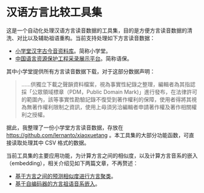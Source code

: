 # 汉语方言比较工具集

这是一个自动化处理汉语方言读音数据的工具集，目的是方便方言读音数据的清洗、对比以及辅助祖语重构。当前支持处理如下方言读音数据：
- [小学堂汉字古今音资料库](https://xiaoxue.iis.sinica.edu.tw/ccr)。简称小学堂。
- [中国语言资源保护工程采录展示平台](https://zhongguoyuyan.cn/)。简称语保。

其中小学堂提供所有方言读音数据下载，对于这部分数据声明：
> ……供獨立下載之聲韻資料檔案，視為事實性紀錄之整理，編輯者為其指認採「公眾領域標章（PDM，Public Domain Mark)」進行發布，在法律許可的範圍內，該等事實性勘驗記錄不復受到著作權利的保障，使用者得將其視為無著作權利限制之資訊，使用上毋須另洽編輯者申請著作權及著作相關權利之授權。

据此，我整理了一份小学堂方言读音数据，存放在 https://github.com/lernanto/xiaoxuetang 。本工具集的大部分功能函数，可直接读取处理其中 CSV 格式的数据。

当前工具集的主要应用功能，为计算方言之间的相似度，以及计算方言音系的嵌入（embedding），相关介绍见如下两篇文章，不再赘述：
- [基于方言之间的预测相似度进行方言聚类](https://zhuanlan.zhihu.com/p/464735745)。
- [基于自编码器的方言祖语音系嵌入](https://zhuanlan.zhihu.com/p/349689590)。